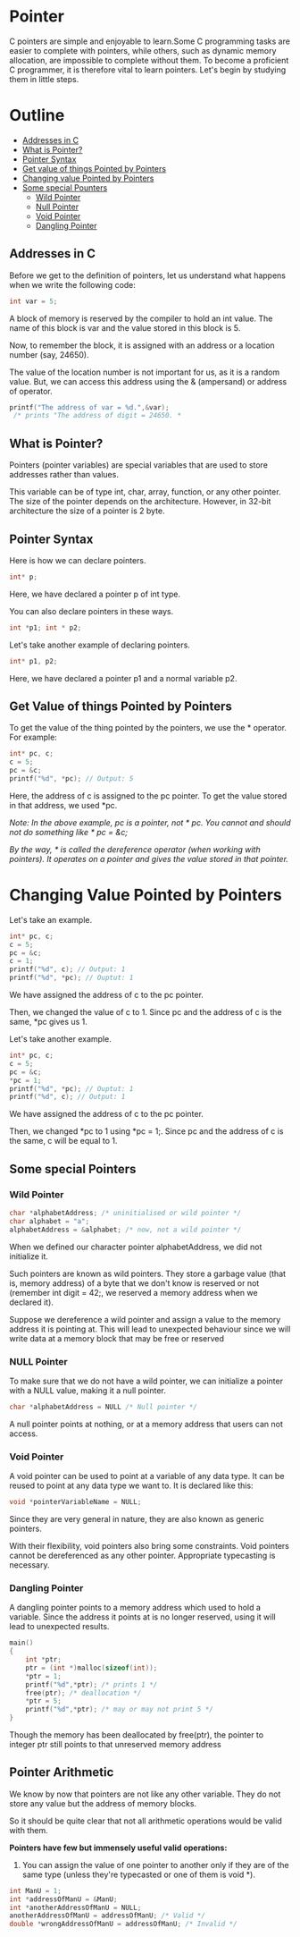# Pointer
C pointers are simple and enjoyable to learn.Some C programming tasks are easier to complete with pointers, while others, such as dynamic memory allocation, are impossible to complete without them. To become a proficient C programmer, it is therefore vital to learn pointers. Let's begin by studying them in little steps.

# Outline
* [Addresses in C](#addresses-in-c)
* [What is Pointer?](#what-is-pointer)
* [Pointer Syntax](#pointer-syntax)
* [Get value of things Pointed by Pointers](#get-value-of-things-pointed-by-pointers)
* [Changing value Pointed by Pointers](#changing-value-pointed-by-pointers)
* [Some special Pounters](#some-special-pointers)
   - [Wild Pointer](#wild-pointer)
   - [Null Pointer](#null-pointer)
   - [Void Pointer](#void-pointer)
   - [Dangling Pointer](#dangling-pointer)

## Addresses in C
Before we get to the definition of pointers, let us understand what happens when we write the following code:
```c
int var = 5;
```

A block of memory is reserved by the compiler to hold an int value. The name of this block is var and the value stored in this block is 5.

Now, to remember the block, it is assigned with an address or a location number (say, 24650).

The value of the location number is not important for us, as it is a random value. But, we can access this address using the & (ampersand) or address of operator.

```c
printf("The address of var = %d.",&var);
 /* prints "The address of digit = 24650. *
```
## What is Pointer?
Pointers (pointer variables) are special variables that are used to store addresses rather than values.

This variable can be of type int, char, array, function, or any other pointer. The size of the pointer depends on the architecture. However, in 32-bit architecture the size of a pointer is 2 byte.

## Pointer Syntax
Here is how we can declare pointers.
```c
int* p;
```
Here, we have declared a pointer p of int type.

You can also declare pointers in these ways.
```c
int *p1; int * p2; 
```
Let's take another example of declaring pointers.
```c
int* p1, p2;
```
Here, we have declared a pointer p1 and a normal variable p2.

## Get Value of things Pointed by Pointers
To get the value of the thing pointed by the pointers, we use the * operator. For example:
```c
int* pc, c; 
c = 5; 
pc = &c; 
printf("%d", *pc); // Output: 5
```
Here, the address of c is assigned to the pc pointer. To get the value stored in that address, we used *pc.

*Note: In the above example, pc is a pointer, not * pc. You cannot and should not do something like * pc = &c;*

*By the way, * is called the dereference operator (when working with pointers). It operates on a pointer and gives the value stored in that pointer.*

# Changing Value Pointed by Pointers
Let's take an example.
```c
int* pc, c; 
c = 5; 
pc = &c; 
c = 1; 
printf("%d", c); // Output: 1 
printf("%d", *pc); // Ouptut: 1
```
We have assigned the address of c to the pc pointer.

Then, we changed the value of c to 1. Since pc and the address of c is the same, *pc gives us 1.

Let's take another example.
```c
int* pc, c; 
c = 5; 
pc = &c; 
*pc = 1; 
printf("%d", *pc); // Ouptut: 1
printf("%d", c); // Output: 1 
```
We have assigned the address of c to the pc pointer.

Then, we changed *pc to 1 using *pc = 1;. Since pc and the address of c is the same, c will be equal to 1.

## Some special Pointers
### Wild Pointer
```c
char *alphabetAddress; /* uninitialised or wild pointer */ 
char alphabet = "a"; 
alphabetAddress = &alphabet; /* now, not a wild pointer */
```
When we defined our character pointer alphabetAddress, we did not initialize it.

Such pointers are known as wild pointers. They store a garbage value (that is, memory address) of a byte that we don't know is reserved or not (remember int digit = 42;, we reserved a memory address when we declared it).

Suppose we dereference a wild pointer and assign a value to the memory address it is pointing at. This will lead to unexpected behaviour since we will write data at a  memory block that may be free or reserved

### NULL Pointer
To make sure that we do not have a wild pointer, we can initialize a pointer with a NULL value, making it a null pointer.
```c
char *alphabetAddress = NULL /* Null pointer */ 
```
A null pointer points at nothing, or at a memory address that users can not access.

### Void Pointer
A void pointer can be used to point at a variable of any data type. It can be reused to point at any data type we want to. It is declared like this:
```c
void *pointerVariableName = NULL; 
```
Since they are very general in nature, they are also known as generic pointers.

With their flexibility, void pointers also bring some constraints. Void pointers cannot be dereferenced as any other pointer. Appropriate typecasting is necessary.

### Dangling Pointer
A dangling pointer points to a memory address which used to hold a variable. Since the address it points at is no longer reserved, using it will lead to unexpected results.
```c
main()
{ 
    int *ptr; 
    ptr = (int *)malloc(sizeof(int)); 
    *ptr = 1; 
    printf("%d",*ptr); /* prints 1 */
    free(ptr); /* deallocation */ 
    *ptr = 5; 
    printf("%d",*ptr); /* may or may not print 5 */ 
} 
```
Though the memory has been deallocated by free(ptr), the pointer to integer ptr still points to that unreserved memory address

## Pointer Arithmetic
We know by now that pointers are not like any other variable. They do not store any value but the address of memory blocks.

So it should be quite clear that not all arithmetic operations would be valid with them.

**Pointers have few but immensely useful valid operations:**

1. You can assign the value of one pointer to another only if they are of the same type (unless they're typecasted or one of them is void *).
```c
int ManU = 1; 
int *addressOfManU = &ManU; 
int *anotherAddressOfManU = NULL; 
anotherAddressOfManU = addressOfManU; /* Valid */ 
double *wrongAddressOfManU = addressOfManU; /* Invalid */
```

